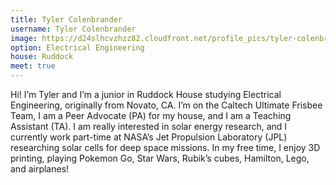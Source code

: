 ```yaml
---
title: Tyler Colenbrander
username: Tyler Colenbrander
image: https://d24slhcvzhzz82.cloudfront.net/profile_pics/tyler-colenbrander.jpg
option: Electrical Engineering 
house: Ruddock 
meet: true
---
```


Hi! I’m Tyler and I’m a junior in Ruddock House studying Electrical Engineering, originally from Novato, CA. I’m on the Caltech Ultimate Frisbee Team, I am a Peer Advocate (PA) for my house, and I am a Teaching Assistant (TA). I am really interested in solar energy research, and I currently work part-time at NASA’s Jet Propulsion Laboratory (JPL) researching solar cells for deep space missions. In my free time, I enjoy 3D printing, playing Pokemon Go, Star Wars, Rubik’s cubes, Hamilton, Lego, and airplanes!

